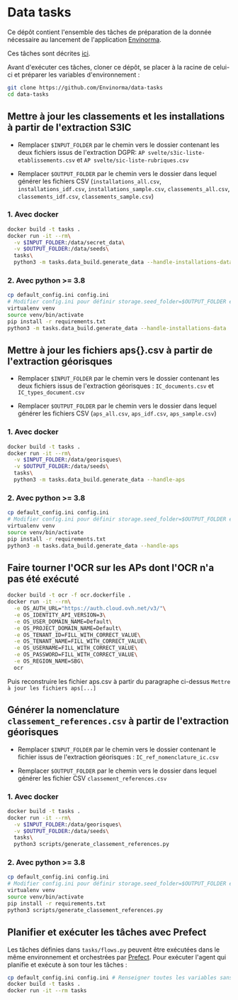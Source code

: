 # Data tasks

Ce dépôt contient l'ensemble des tâches de préparation de la donnée nécessaire au lancement de l'application [Envinorma](https://github.com/Envinorma/envinorma-web).

Ces tâches sont décrites [ici](https://envinorma.github.io/architecture/schema_fonctionnel).

Avant d'exécuter ces tâches, cloner ce dépôt, se placer à la racine de celui-ci et préparer les variables d'environnement :

```sh
git clone https://github.com/Envinorma/data-tasks
cd data-tasks
```

## Mettre à jour les classements et les installations à partir de l'extraction S3IC

- Remplacer `$INPUT_FOLDER` par le chemin vers le dossier contenant les deux fichiers issus de l'extraction DGPR: `AP svelte/s3ic-liste-etablissements.csv` et `AP svelte/sic-liste-rubriques.csv`

- Remplacer `$OUTPUT_FOLDER` par le chemin vers le dossier dans lequel générer les fichiers CSV (`installations_all.csv`, `installations_idf.csv`, `installations_sample.csv`, `classements_all.csv`, `classements_idf.csv`, `classements_sample.csv`)

### 1. Avec docker

```sh
docker build -t tasks .
docker run -it --rm\
  -v $INPUT_FOLDER:/data/secret_data\
  -v $OUTPUT_FOLDER:/data/seeds\
  tasks\
  python3 -m tasks.data_build.generate_data --handle-installations-data
```

### 2. Avec python >= 3.8

```sh
cp default_config.ini config.ini
# Modifier config.ini pour définir storage.seed_folder=$OUTPUT_FOLDER et storage.secret_data_folder=$INPUT_FOLDER
virtualenv venv
source venv/bin/activate
pip install -r requirements.txt
python3 -m tasks.data_build.generate_data --handle-installations-data
```

## Mettre à jour les fichiers aps{}.csv à partir de l'extraction géorisques

- Remplacer `$INPUT_FOLDER` par le chemin vers le dossier contenant les deux fichiers issus de l'extraction géorisques : `IC_documents.csv` et `IC_types_document.csv`

- Remplacer `$OUTPUT_FOLDER` par le chemin vers le dossier dans lequel générer les fichiers CSV (`aps_all.csv`, `aps_idf.csv`, `aps_sample.csv`)

### 1. Avec docker

```sh
docker build -t tasks .
docker run -it --rm\
  -v $INPUT_FOLDER:/data/georisques\
  -v $OUTPUT_FOLDER:/data/seeds\
  tasks\
  python3 -m tasks.data_build.generate_data --handle-aps
```

### 2. Avec python >= 3.8

```sh
cp default_config.ini config.ini
# Modifier config.ini pour définir storage.seed_folder=$OUTPUT_FOLDER et storage.georisques_data_folder=$INPUT_FOLDER
virtualenv venv
source venv/bin/activate
pip install -r requirements.txt
python3 -m tasks.data_build.generate_data --handle-aps
```

## Faire tourner l'OCR sur les APs dont l'OCR n'a pas été exécuté

```sh
docker build -t ocr -f ocr.dockerfile .
docker run -it --rm\
  -e OS_AUTH_URL="https://auth.cloud.ovh.net/v3/"\
  -e OS_IDENTITY_API_VERSION=3\
  -e OS_USER_DOMAIN_NAME=Default\
  -e OS_PROJECT_DOMAIN_NAME=Default\
  -e OS_TENANT_ID=FILL_WITH_CORRECT_VALUE\
  -e OS_TENANT_NAME=FILL_WITH_CORRECT_VALUE\
  -e OS_USERNAME=FILL_WITH_CORRECT_VALUE\
  -e OS_PASSWORD=FILL_WITH_CORRECT_VALUE\
  -e OS_REGION_NAME=SBG\
  ocr
```

Puis reconstruire les fichier aps.csv à partir du paragraphe ci-dessus `Mettre à jour les fichiers aps[...]`

## Générer la nomenclature `classement_references.csv` à partir de l'extraction géorisques

- Remplacer `$INPUT_FOLDER` par le chemin vers le dossier contenant le fichier issus de l'extraction géorisques : `IC_ref_nomenclature_ic.csv`

- Remplacer `$OUTPUT_FOLDER` par le chemin vers le dossier dans lequel générer les fichier CSV `classement_references.csv`

### 1. Avec docker

```sh
docker build -t tasks .
docker run -it --rm\
  -v $INPUT_FOLDER:/data/georisques\
  -v $OUTPUT_FOLDER:/data/seeds\
  tasks\
  python3 scripts/generate_classement_references.py
```

### 2. Avec python >= 3.8

```sh
cp default_config.ini config.ini
# Modifier config.ini pour définir storage.seed_folder=$OUTPUT_FOLDER et storage.georisques_data_folder=$INPUT_FOLDER
virtualenv venv
source venv/bin/activate
pip install -r requirements.txt
python3 scripts/generate_classement_references.py
```

## Planifier et exécuter les tâches avec Prefect

Les tâches définies dans `tasks/flows.py` peuvent être exécutées dans le même environnement et orchestrées par [Prefect](http://prefect.io).
Pour exécuter l'agent qui planifie et exécute à son tour les tâches :

```sh
cp default_config.ini config.ini # Renseigner toutes les variables sans valeur par défaut
docker build -t tasks .
docker run -it --rm tasks
```
